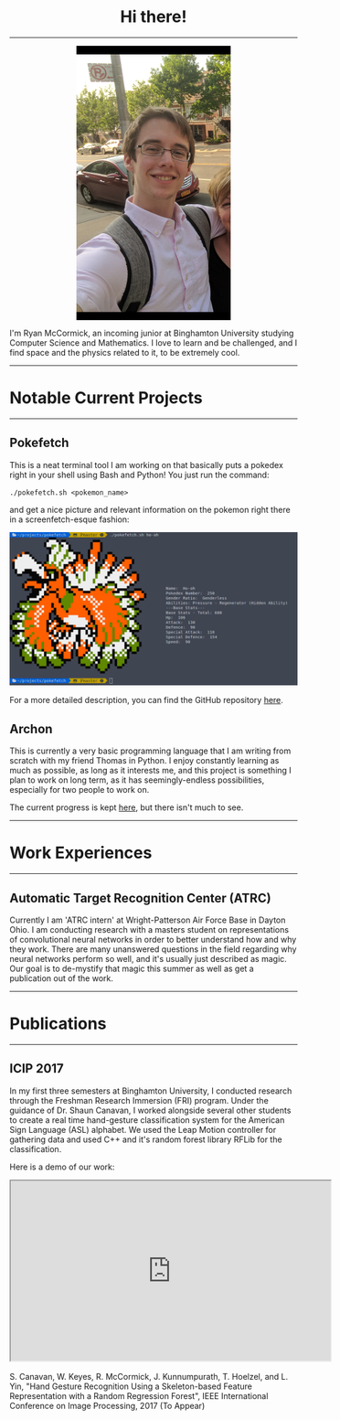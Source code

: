 <div align="center"> 
<h1> Hi there! </h1>
<hr />
<img src="images/brooklyn_small.png" alt="Big fat meanie" align="middle"> 
</div>

I'm Ryan McCormick, an incoming junior at Binghamton University studying Computer Science and Mathematics. I love to learn and be challenged, and I find space and the physics related to it, to be extremely cool.

---

# Notable Current Projects

---

## Pokefetch

This is a neat terminal tool I am working on that basically puts a pokedex right in your shell using Bash and Python! You just run the command:

```
./pokefetch.sh <pokemon_name>
```

and get a nice picture and relevant information on the pokemon right there in a screenfetch-esque fashion:

![Pokefetch example](images/oldschool_sprite.png)


For a more detailed description, you can find the GitHub repository [here](https://github.com/rmccorm4/Pokefetch).

## Archon

This is currently a very basic programming language that I am writing from scratch with my friend Thomas in Python.
I enjoy constantly learning as much as possible, as long as it interests me, and this project is something I plan to work
on long term, as it has seemingly-endless possibilities, especially for two people to work on.

The current progress is kept [here](https://github.com/rmccorm4/Archon), but there isn't much to see.

---

# Work Experiences

---

## Automatic Target Recognition Center (ATRC)

Currently I am 'ATRC intern' at Wright-Patterson Air Force Base in Dayton Ohio.
I am conducting research with a masters student on representations of convolutional neural networks in order
to better understand how and why they work. There are many unanswered questions in the field regarding why
neural networks perform so well, and it's usually just described as magic. Our goal is to de-mystify that 
magic this summer as well as get a publication out of the work.

---

# Publications

---

## ICIP 2017

In my first three semesters at Binghamton University, I conducted research through the Freshman Research Immersion (FRI) program.
Under the guidance of Dr. Shaun Canavan, I worked alongside several other students to create a real time hand-gesture 
classification system for the American Sign Language (ASL) alphabet. We used the Leap Motion controller for gathering data
and used C++ and it's random forest library RFLib for the classification.

Here is a demo of our work:

<iframe src="https://www.youtube.com/embed/FVk2ZBuirrI" allowfullscreen="" class="youtube" frameborder="10" width="560" height="315"></iframe>

S. Canavan, W. Keyes, R. McCormick, J. Kunnumpurath, T. Hoelzel, and L. Yin, "Hand Gesture Recognition Using a Skeleton-based Feature Representation with a Random Regression Forest", IEEE International Conference on Image Processing, 2017 (To Appear)
